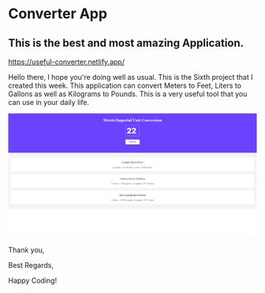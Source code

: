 # Converter App

## This is the best and most amazing Application.

https://useful-converter.netlify.app/

Hello there,
I hope you're doing well as usual. This is the Sixth project that I created this week.
This application can convert Meters to Feet, Liters to Gallons as well as Kilograms to Pounds.
This is a very useful tool that you can use in your daily life.

![Alt text](Screenshot.png)

Thank you,

Best Regards,

Happy Coding!
